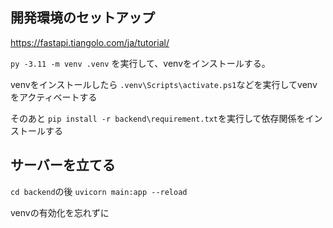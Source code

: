## 開発環境のセットアップ

https://fastapi.tiangolo.com/ja/tutorial/

`py -3.11 -m venv .venv`
を実行して、venvをインストールする。

venvをインストールしたら
`.venv\Scripts\activate.ps1`などを実行してvenvをアクティベートする

そのあと
`pip install -r backend\requirement.txt`を実行して依存関係をインストールする

## サーバーを立てる

`cd backend`の後
`uvicorn main:app --reload`

venvの有効化を忘れずに
